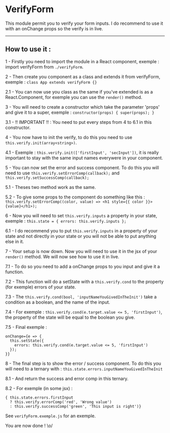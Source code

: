 # VerifyForm

This module permit you to verify your form inputs. I do recommend to use it with an onChange props so the verify is in live.

---

## How to use it :

1 - Firstly you need to import the module in a React component, exemple : import verifyForm from `./verifyForm`.

2 - Then create you component as a class and extends it from verifyForm, exemple : `class App extends verifyForm {}`

2.1 - You can now use you class as the same if you've extended is as a React.Component, for exemple you can use the `render()` method.

3 - You will need to create a constructor which take the parameter 'props' and give it to a super, exemple : `constructor(props) { super(props); }`

3.1 - !! IMPORTANT !! : You need to put every steps from 4 to 6.1 in this constructor.

4 - You now have to init the verify, to do this you need to use `this.verify.init(array<string>)`.

4.1 - Exemple : `this.verify.init(['firstInput', 'secInput'])`, it is really important to stay with the same input names everywere in your component.

5 - You can now set the error and success component. To do this you will need to use `this.verify.setErrorComp(callback);` and `this.verify.setSuccessComp(callback);`

5.1 - Theses two method work as the same.

5.2 - To give some props to the component do something like this : `this.verify.setErrorComp((color, value) => <h1 style={{ color }}>{value}</h1>);`

6 - Now you will need to set `this.verify.inputs` a property in your state, exemple : `this.state = { errors: this.verify.inputs };`

6.1 - I do recommend you to put `this.verify.inputs` in a property of your state and not directly in your state or you will not be able to put anything else in it.

7 - Your setup is now down. Now you will need to use it in the jsx of your `render()` method. We will now see how to use it in live.

7.1 - To do so you need to add a onChange props to you input and give it a function.

7.2 - This function will do a setState with a `this.verify.cond` to the property (for exemple) errors of your state.

7.3 - The `this.verify.cond(bool, 'inputNameYouGivedInTheInit')` take a condition as a boolean, and the name of the input.

7.4 - For exemple : `this.verify.cond(e.target.value <= 5, 'firstInput')`, the property of the state will be equal to the boolean you give.

7.5 - Final exemple :

```
onChange={e => {
  this.setState({
    errors: this.verify.cond(e.target.value <= 5, 'firstInput')
  });
}}
```

8 - The final step is to show the error / success component. To do this you will need to a ternary with : `this.state.errors.inputNameYouGivedInTheInit`

8.1 - And return the success and error comp in this ternary.

8.2 - For exemple (in some jsx) :

```
{ this.state.errors.firstInput
  ? this.verify.errorComp('red', 'Wrong value')
  : this.verify.successComp('green', 'This input is right')}
```

See `verifyForm.exemple.js` for an exemple.

You are now done ! \o/
